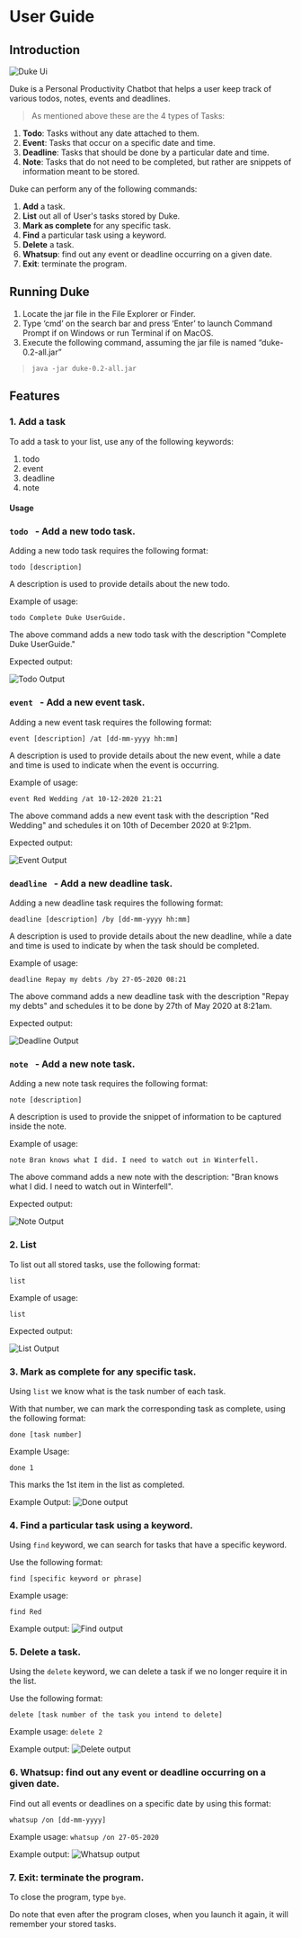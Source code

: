 # User Guide

## Introduction

![Duke Ui](Ui.png)

Duke is a Personal Productivity Chatbot that helps a user keep track of various todos, notes, events and deadlines.

> As mentioned above these are the 4 types of Tasks:
1. **Todo**: Tasks without any date attached to them.
2. **Event**: Tasks that occur on a specific date and time.
3. **Deadline**: Tasks that should be done by a particular date and time.
4. **Note**: Tasks that do not need to be completed, but rather are snippets of information meant to be stored.

Duke can perform any of the following commands:
1. **Add** a task.
2. **List** out all of User's tasks stored by Duke.
3. **Mark as complete** for any specific task.
4. **Find** a particular task using a keyword.
5. **Delete** a task.
6. **Whatsup**: find out any event or deadline occurring on a given date.
7. **Exit**: terminate the program.

## Running Duke
1. Locate the jar file in the File Explorer or Finder.
2. Type ‘cmd’ on the search bar and press ‘Enter’ to launch Command Prompt if on Windows or run Terminal if on MacOS.
3. Execute the following command, assuming the jar file is named “duke-0.2-all.jar”
> `java -jar duke-0.2-all.jar`

## Features 

### 1. Add a task
To add a task to your list, use any of the following keywords:
1. todo
2. event
3. deadline
4. note

#### Usage

### `todo ` - Add a new todo task.

Adding a new todo task requires the following format:

`todo [description]`

A description is used to provide details about the new todo.

Example of usage:

`todo Complete Duke UserGuide.`

The above command adds a new todo task with the description "Complete Duke UserGuide."

Expected output:

![Todo Output](Todo.png)

### `event ` - Add a new event task.

Adding a new event task requires the following format:

`event [description] /at [dd-mm-yyyy hh:mm]`

A description is used to provide details about the new event, 
while a date and time is used to indicate when the event is occurring.

Example of usage:

`event Red Wedding /at 10-12-2020 21:21`

The above command adds a new event task with the description "Red Wedding" and
schedules it on 10th of December 2020 at 9:21pm.

Expected output:

![Event Output](Event.png)

### `deadline ` - Add a new deadline task.

Adding a new deadline task requires the following format:

`deadline [description] /by [dd-mm-yyyy hh:mm]`

A description is used to provide details about the new deadline, 
while a date and time is used to indicate by when the task should be completed.

Example of usage:

`deadline Repay my debts /by 27-05-2020 08:21`

The above command adds a new deadline task with the description "Repay my debts" and
schedules it to be done by 27th of May 2020 at 8:21am.

Expected output:

![Deadline Output](Deadline.png)


### `note ` - Add a new note task.

Adding a new note task requires the following format:

`note [description]`

A description is used to provide the snippet of information to be captured inside the note.

Example of usage:

`note Bran knows what I did. I need to watch out in Winterfell.`

The above command adds a new note with the description:
"Bran knows what I did. I need to watch out in Winterfell".

Expected output:

![Note Output](Note.png)

### 2. List

To list out all stored tasks, use the following format:
 
 `list`

Example of usage:

`list`

Expected output:

![List Output](List.png)


### 3. **Mark as complete** for any specific task.

Using `list` we know what is the task number of each task.

With that number, we can mark the corresponding task as complete, using the following format:

`done [task number]`

Example Usage:

`done 1`

This marks the 1st item in the list as completed.

Example Output:
![Done output](Done.png)

### 4. **Find** a particular task using a keyword.

Using `find` keyword, we can search for tasks that have a specific keyword.

Use the following format:

`find [specific keyword or phrase]`

Example usage:

`find Red`

Example output:
![Find output](Find.png)

### 5. **Delete** a task.

Using the `delete` keyword, we can delete a task if we no longer require it in the list.

Use the following format:

`delete [task number of the task you intend to delete]`

Example usage:
`delete 2`

Example output:
![Delete output](Delete.png)

### 6. **Whatsup**: find out any event or deadline occurring on a given date.

Find out all events or deadlines on a specific date by using this format:

`whatsup /on [dd-mm-yyyy]`

Example usage:
`whatsup /on 27-05-2020`

Example output:
![Whatsup output](Whatsup.png)

### 7. **Exit**: terminate the program.

To close the program, type `bye`.

Do note that even after the program closes, when you launch it again, it will remember your stored tasks.
